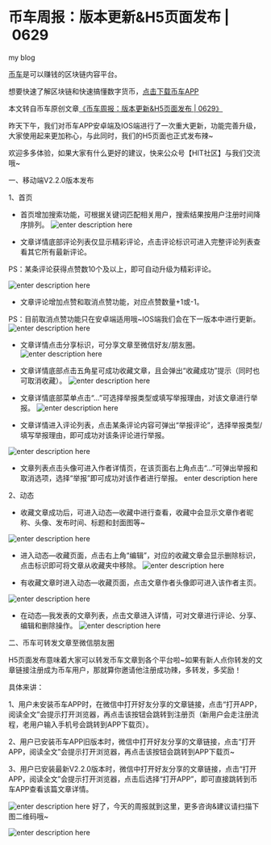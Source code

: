 # 币车周报：版本更新&H5页面发布 | 0629

my blog

[币车](http://biche.yaofache.com?from)是可以赚钱的区块链内容平台。 

想要快速了解区块链和快速搞懂数字货币，[点击下载币车APP](https://biche.yaofache.com/app/pc)

 本文转自币车原创文章[《币车周报：版本更新&H5页面发布 | 0629》](https://biche.yaofache.com/a/e58aa71a34434b04b010feccb023b500)

昨天下午，我们对币车APP安卓端及IOS端进行了一次重大更新，功能完善升级，大家使用起来更加称心，与此同时，我们的H5页面也正式发布辣~

欢迎多多体验，如果大家有什么更好的建议，快来公众号【HIT社区】与我们交流哦~

一、移动端V2.2.0版本发布

1、首页

* 首页增加搜索功能，可根据关键词匹配相关用户，搜索结果按用户注册时间降序排列。
![enter description here](https://static.yaofache.com/86a745be5ff240b493b7c197776a825d?e=1841300687&token=1pd5YXbBmYR7QQqodYuItP927L99-O4qNLAynsmp:EOGkm7yo2Km3NG17B7FuOHlAQ8s=)

* 文章详情底部评论列表仅显示精彩评论，点击评论标识可进入完整评论列表查看其它所有最新评论。

PS：某条评论获得点赞数10个及以上，即可自动升级为精彩评论。

![enter description here](https://static.yaofache.com/9571e87463cd4e839d5546f5e82ea2b6?e=1841300950&token=1pd5YXbBmYR7QQqodYuItP927L99-O4qNLAynsmp:NJm-UfOm69DxTEO9_atSV_MVRqQ=)
* 文章评论增加点赞和取消点赞功能，对应点赞数量+1或-1。

PS：目前取消点赞功能只在安卓端适用哦~IOS端我们会在下一版本中进行更新。
![enter description here](https://static.yaofache.com/f853ebd568c845ea8d2c8126f8d55e64?e=1841301098&token=1pd5YXbBmYR7QQqodYuItP927L99-O4qNLAynsmp:ggRW3RaNjYBN5Xc-_BoiY8_NPPA=)

* 文章详情点击分享标识，可分享文章至微信好友/朋友圈。
![enter description here](https://static.yaofache.com/4a424703688e4ddbada3849c335af155?e=1841301222&token=1pd5YXbBmYR7QQqodYuItP927L99-O4qNLAynsmp:VuU5afcP9RToljAcn2GfMJE8PT0=)

* 文章详情底部点击五角星可成功收藏文章，且会弹出“收藏成功”提示（同时也可取消收藏）。
![enter description here](https://static.yaofache.com/e09b480370294d0b9383020be41c2312?e=1841301696&token=1pd5YXbBmYR7QQqodYuItP927L99-O4qNLAynsmp:ZjfsPsMjOo0_WoQfdJzZB3c7xVc=)

* 文章详情底部菜单点击“...”可选择举报类型或填写举报理由，对该文章进行举报。
![enter description here](https://static.yaofache.com/d2a5b5cdbfd842c78817e552e3789825?e=1841301794&token=1pd5YXbBmYR7QQqodYuItP927L99-O4qNLAynsmp:yJZPayVTfEd84JNY-bB5fDBbqwQ=)

* 文章详情进入评论列表，点击某条评论内容可弹出“举报评论”，选择举报类型/填写举报理由，即可成功对该条评论进行举报。

![enter description here](https://static.yaofache.com/122211a610b14a35926dc0bdecde38a9?e=1841301932&token=1pd5YXbBmYR7QQqodYuItP927L99-O4qNLAynsmp:GN08mo9BUfbKmP5mJXZA6puMmDY=)
* 文章列表点击头像可进入作者详情页，在该页面右上角点击“...”可弹出举报和取消选项，选择“举报”即可成功对该作者进行举报。
enter description here

2、动态

* 收藏文章成功后，可进入动态—收藏中进行查看，收藏中会显示文章作者昵称、头像、发布时间、标题和封面图等~

![enter description here](https://static.yaofache.com/9cc3dd9e21af46b09bafa04bdf9a574b?e=1841302538&token=1pd5YXbBmYR7QQqodYuItP927L99-O4qNLAynsmp:_JTa_CF0BBFshw0g3X2kUcU7cQc=)
* 进入动态—收藏页面，点击右上角“编辑”，对应的收藏文章会显示删除标识，点击标识即可将文章从收藏夹中移除。
![enter description here](https://static.yaofache.com/9f717b811dbe453aa4ee18e34916ea57?e=1841302730&token=1pd5YXbBmYR7QQqodYuItP927L99-O4qNLAynsmp:Wl3bRQJfaQPKtqgri0fpHeScogs=)

* 有收藏文章时进入动态—收藏页面，点击文章作者头像即可进入该作者主页。

![enter description here](https://static.yaofache.com/c29380a8e4ca41658ae55c80cd7cfc7f?e=1841302848&token=1pd5YXbBmYR7QQqodYuItP927L99-O4qNLAynsmp:KriPyaVcGsif6i4RjrFBTkuswio=)
* 在动态—我发表的文章列表，点击文章进入详情，可对文章进行评论、分享、编辑和删除操作。
![enter description here](https://static.yaofache.com/74e93e95a24a4f8fa026555b7af97b1d?e=1841303339&token=1pd5YXbBmYR7QQqodYuItP927L99-O4qNLAynsmp:tsJO7Rmq9OzKEEcs3q9UB9dJftk=)

二、币车可转发文章至微信朋友圈

H5页面发布意味着大家可以转发币车文章到各个平台啦~如果有新人点你转发的文章链接注册成为币车用户，那就算你邀请他注册成功辣，多转发，多奖励！

具体来讲：

1、用户未安装币车APP时，在微信中打开好友分享的文章链接，点击“打开APP，阅读全文”会提示打开浏览器，再点击该按钮会跳转到注册页（新用户会走注册流程，老用户输入手机号会跳转到APP下载页）。

2、用户已安装币车APP旧版本时，微信中打开好友分享的文章链接，点击“打开APP，阅读全文”会提示打开浏览器，再点击该按钮会跳转到APP下载页~

3、用户已安装最新V2.2.0版本时，微信中打开好友分享的文章链接，点击“打开APP，阅读全文”会提示打开浏览器，点击后选择“打开APP”，即可直接跳转到币车APP查看该篇文章详情。

![enter description here](https://static.yaofache.com/5285fc827de74d128c5b4fdbbadb3179?e=1841306515&token=1pd5YXbBmYR7QQqodYuItP927L99-O4qNLAynsmp:vHEe_pWs1d_TbeXM9A2EGUUke_Y=)
好了，今天的周报就到这里，更多咨询&建议请扫描下图二维码哦~

![enter description here](https://static.yaofache.com/d3e85d1d12d74efe9c86ce3eed54f29e?e=1841306826&token=1pd5YXbBmYR7QQqodYuItP927L99-O4qNLAynsmp:QlN7NYpGlJ87KKCh3JRWjdpomaY=)

